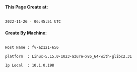 
   
#### This Page Create at:

```bash

2022-11-26 - 06:45:51 UTC

```

#### Create By Machine:

```bash

Host Name : fv-az121-656

platform  : Linux-5.15.0-1023-azure-x86_64-with-glibc2.31

Ip Local  : 10.1.0.198

```

